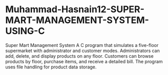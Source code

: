 # Muhammad-Hasnain12-SUPER-MART-MANAGEMENT-SYSTEM-USING-C
Super Mart Management System A C program that simulates a five-floor supermarket with administrator and customer modes. Administrators can add, delete, and display products on any floor. Customers can browse products by floor, purchase items, and receive a detailed bill. The program uses file handling for product data storage.
